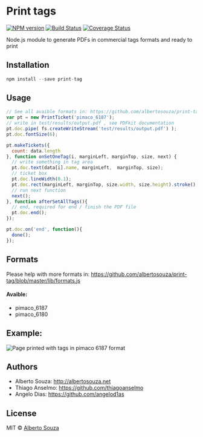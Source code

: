 # Print tags

[![NPM version][npm-image]][npm-url] [![Build Status][travis-image]][travis-url] [![Coverage Status](https://coveralls.io/repos/github/albertosouza/print-tag/badge.svg?branch=master)](https://coveralls.io/github/albertosouza/print-tag?branch=master)

Node.js module to generate PDFs in commercial tags formats and ready to print

## Installation

```js
npm install --save print-tag
```

## Usage

```js
// See all avaible formats in: https://github.com/albertosouza/print-tag/blob/master/lib/formats.js
var pt = new PrintTicket('pimaco_6187');
// write in test/results/output.pdf , see PDFkit documentation
pt.doc.pipe( fs.createWriteStream('test/results/output.pdf') );
pt.doc.fontSize(6);

pt.makeTickets({
  count: data.length
}, function onSetOneTag(i, marginLeft, marginTop, size, next) {
  // write something in tag area
  pt.doc.text(data[i].name, marginLeft,  marginTop, size);
  // ticket box
  pt.doc.lineWidth(0.1);
  pt.doc.rect(marginLeft, marginTop, size.width, size.height).stroke();
  // run next function
  next();
}, function afterSetAllTags(){
  // end, required for end / finish the PDF file
  pt.doc.end();
});

pt.doc.on('end', function(){
  done();
});
```


## Formats

Please help with more formats in: https://github.com/albertosouza/print-tag/blob/master/lib/formats.js

#### Avaible:

- pimaco_6187
- pimaco_6180

## Example:

![Page printed with tags in pimaco 6187 format ](https://wejs.org/api/v1/image/original/1463608565924_52206d50-1d43-11e6-8e29-4921a2f6138e.jpg)

## Authors

- Alberto Souza: http://albertosouza.net
- Thiago Anselmo: https://github.com/thiagoanselmo
- Angelo Dias: https://github.com/angelod1as

## License

MIT © [Alberto Souza](http://albertosouza.net)

[npm-image]: https://badge.fury.io/js/print-tag.svg
[npm-url]: https://npmjs.org/package/print-tag
[travis-image]: https://travis-ci.org/albertosouza/print-tag.svg?branch=master
[travis-url]: https://travis-ci.org/albertosouza/print-tag
[daviddm-image]: https://david-dm.org/albertosouza/print-tag.svg?theme=shields.io
[daviddm-url]: https://david-dm.org/albertosouza/print-tag

